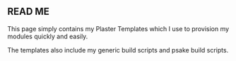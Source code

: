 ## READ ME
This page simply contains my Plaster Templates which I use to provision my modules quickly and easily.

The templates also include my generic build scripts and psake build scripts.